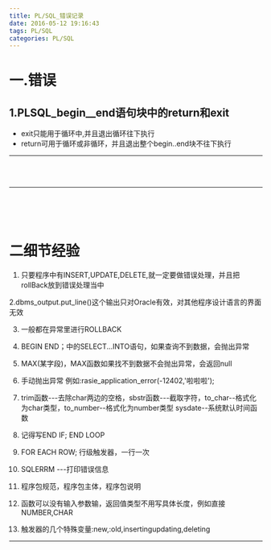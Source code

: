 ```yaml
---
title: PL/SQL_错误记录
date: 2016-05-12 19:16:43
tags: PL/SQL
categories: PL/SQL
---
```




一.错误
=========================

1.PLSQL_begin__end语句块中的return和exit
----------------------
+ exit只能用于循环中,并且退出循环往下执行
+ return可用于循环或非循环，并且退出整个begin..end块不往下执行


---
<br><br>

---
<br><br><br>


二细节经验
=======================
1. 只要程序中有INSERT,UPDATE,DELETE,就一定要做错误处理，并且把rollBack放到错误处理当中

2.dbms_output.put_line()这个输出只对Oracle有效，对其他程序设计语言的界面无效

3. 一般都在异常里进行ROLLBACK


4. BEGIN END；中的SELECT...INTO语句，如果查询不到数据，会抛出异常

5. MAX(某字段)，MAX函数如果找不到数据不会抛出异常，会返回null

6. 手动抛出异常 例如:rasie_application_error(-12402,'啦啦啦');

7. trim函数---去除char两边的空格，sbstr函数---截取字符，to_char--格式化为char类型，to_number--格式化为number类型
sysdate--系统默认时间函数

8. 记得写END IF; END LOOP

9. FOR EACH ROW; 行级触发器，一行一次

10. SQLERRM ---打印错误信息

11. 程序包规范，程序包主体，程序包说明

12. 函数可以没有输入参数输，返回值类型不用写具体长度，例如直接NUMBER,CHAR

13. 触发器的几个特殊变量:new,:old,insertingupdating,deleting


---